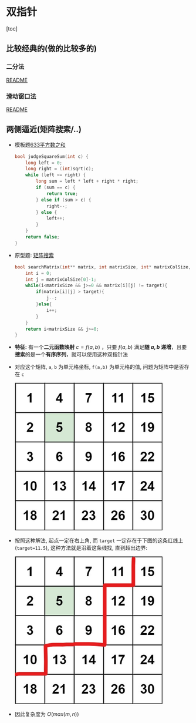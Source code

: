 # 双指针

[toc]

## 比较经典的(做的比较多的)

### 二分法

[README](二分算法/readme.md)

### 滑动窗口法

[README](滑动窗口/readme.md)

## 两侧逼近(矩阵搜索/..)

- 模板题[633平方数之和](633.平方数之和.c)

    ```c
    bool judgeSquareSum(int c) {
        long left = 0;
        long right = (int)sqrt(c);
        while (left <= right) {
            long sum = left * left + right * right;
            if (sum == c) {
                return true;
            } else if (sum > c) {
                right--;
            } else {
                left++;
            }
        }
        return false;
    }
    ```

- 原型题: [矩阵搜索](https://leetcode-cn.com/problems/search-a-2d-matrix-ii/)

    ```c
    bool searchMatrix(int** matrix, int matrixSize, int* matrixColSize, int target){
        int i = 0;
        int j = matrixColSize[0]-1;
        while(i<matrixSize && j>=0 && matrix[i][j] != target){
            if(matrix[i][j] > target){
                j--;
            }else{
                i++;
            }
        }
        return i<matrixSize && j>=0;
    }
    ```

- **特征:** 有一个**二元函数映射** $c=f(a,b)$ ，只要 $f(a,b)$ 满足**随 $a,b$ 递增**，且要**搜索**的是一个**有序序列**，就可以使用这种双指针法
- 对应这个矩阵, `a`, `b` 为单元格坐标, `f(a,b)` 为单元格的值, 问题为矩阵中是否存在 `c` 

    ![](img/searchgrid2.jpg)

- 按照这种解法, 起点一定在右上角, 而 `target` 一定存在于下图的这条红线上(`target=11.5`), 这种方法就是沿着这条线找, 直到超出边界:

    ![](img/Inkedsearchgrid2.jpg)

- 因此复杂度为 $O(max(m,n))$
